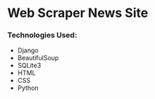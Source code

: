 # Web Scraper News Site
### Technologies Used:

- Django
- BeautifulSoup
- SQLite3
- HTML
- CSS
- Python
